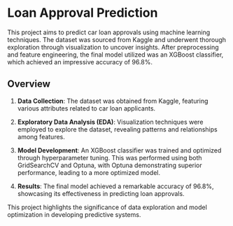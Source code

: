 # Loan Approval Prediction

This project aims to predict car loan approvals using machine learning techniques. The dataset was sourced from Kaggle and underwent thorough exploration through visualization to uncover insights. After preprocessing and feature engineering, the final model utilized was an XGBoost classifier, which achieved an impressive accuracy of 96.8%.

## Overview

1. **Data Collection**: The dataset was obtained from Kaggle, featuring various attributes related to car loan applicants.
  
2. **Exploratory Data Analysis (EDA)**: Visualization techniques were employed to explore the dataset, revealing patterns and relationships among features.

3. **Model Development**: An XGBoost classifier was trained and optimized through hyperparameter tuning. This was performed using both GridSearchCV and Optuna, with Optuna demonstrating superior performance, leading to a more optimized model.

4. **Results**: The final model achieved a remarkable accuracy of 96.8%, showcasing its effectiveness in predicting loan approvals.

This project highlights the significance of data exploration and model optimization in developing predictive systems.
